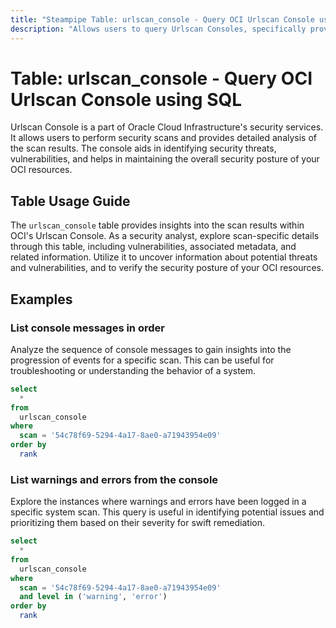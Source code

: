 ```yaml
---
title: "Steampipe Table: urlscan_console - Query OCI Urlscan Console using SQL"
description: "Allows users to query Urlscan Consoles, specifically providing insights into scan results, associated metadata, and related information."
---
```


# Table: urlscan_console - Query OCI Urlscan Console using SQL

Urlscan Console is a part of Oracle Cloud Infrastructure's security services. It allows users to perform security scans and provides detailed analysis of the scan results. The console aids in identifying security threats, vulnerabilities, and helps in maintaining the overall security posture of your OCI resources.

## Table Usage Guide

The `urlscan_console` table provides insights into the scan results within OCI's Urlscan Console. As a security analyst, explore scan-specific details through this table, including vulnerabilities, associated metadata, and related information. Utilize it to uncover information about potential threats and vulnerabilities, and to verify the security posture of your OCI resources.

## Examples

### List console messages in order
Analyze the sequence of console messages to gain insights into the progression of events for a specific scan. This can be useful for troubleshooting or understanding the behavior of a system.

```sql
select
  *
from
  urlscan_console
where
  scan = '54c78f69-5294-4a17-8ae0-a71943954e09'
order by
  rank
```

### List warnings and errors from the console
Explore the instances where warnings and errors have been logged in a specific system scan. This query is useful in identifying potential issues and prioritizing them based on their severity for swift remediation.

```sql
select
  *
from
  urlscan_console
where
  scan = '54c78f69-5294-4a17-8ae0-a71943954e09'
  and level in ('warning', 'error')
order by
  rank
```